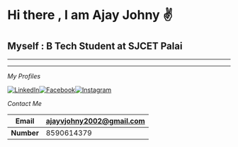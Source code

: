 
# **Hi there , I am Ajay Johny** <span class="wave">✌️</span>

## Myself : B Tech Student at SJCET Palai


___
___

*My Profiles*

[![LinkedIn](https://user-images.githubusercontent.com/83871660/151671710-48097930-e261-4eef-be6f-a64895125f0b.png)][1][![Facebook](https://user-images.githubusercontent.com/83871660/151671716-3a5d5363-a0f2-44fa-a827-697be1d5e083.png)][2][![Instagram](https://user-images.githubusercontent.com/83871660/151671731-c47c52a1-3336-4fbc-85bf-926f11609130.png)][3]

[1]:https://www.linkedin.com/in/ajay-johny-73503a201/?lipi=urn%3Ali%3Apage%3Ad_flagship3_feed%3B5GQIC2MvRuSthO%2BO%2BcRq2Q%3D%3D
[2]:https://www.facebook.com/ajay.johny.125/    
[3]:https://www.instagram.com/_ajay.johny_/


*Contact Me*

| Email | ajayvjohny2002@gmail.com |
|------|-------|
|**Number**| 8590614379 |
